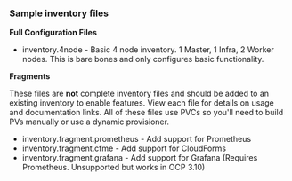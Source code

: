 ### Sample inventory files

__Full Configuration Files__
- inventory.4node - Basic 4 node inventory. 1 Master, 1 Infra, 2 Worker nodes. This is bare bones and only configures basic functionality.

__Fragments__

These files are **not** complete inventory files and should be added to an existing inventory to enable features. View each file for details on usage and documentation links. All of these files use PVCs so you'll need to build PVs manually or use a dynamic provisioner.

- inventory.fragment.prometheus - Add support for Prometheus
- inventory.fragment.cfme - Add support for CloudForms
- inventory.fragment.grafana - Add support for Grafana (Requires Prometheus. Unsupported but works in OCP 3.10)
